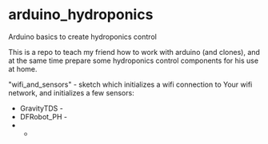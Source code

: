 # arduino_hydroponics
Arduino basics to create hydroponics control

This is a repo to teach my friend how to work with arduino (and clones), and at the same time prepare some hydroponics control components for his use at home.

"wifi_and_sensors" - sketch which initializes a wifi connection to Your wifi network, and initializes a few sensors:
  - GravityTDS - 
  - DFRobot_PH - 
  -   -
